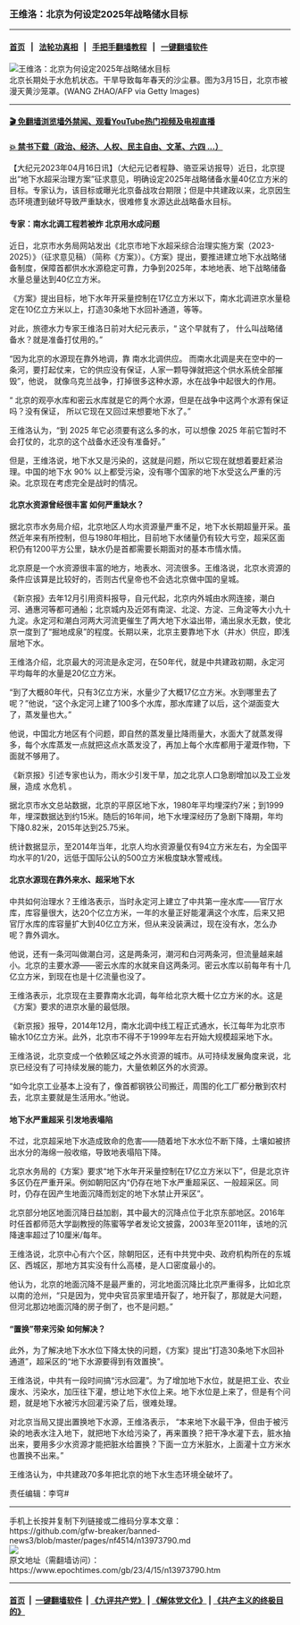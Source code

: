 ### 王维洛：北京为何设定2025年战略储水目标
------------------------

#### [首页](https://github.com/gfw-breaker/banned-news3/blob/master/README.md) &nbsp;&nbsp;|&nbsp;&nbsp; [法轮功真相](https://github.com/begood0513/basic/blob/master/README.md)  &nbsp;&nbsp;|&nbsp;&nbsp; [手把手翻墙教程](https://github.com/gfw-breaker/guides/wiki)  &nbsp;&nbsp;|&nbsp;&nbsp; [一键翻墙软件](https://github.com/gfw-breaker/nogfw/blob/master/README.md)  



<div><img alt="王维洛：北京为何设定2025年战略储水目标" class="attachment-djy_600_400 size-djy_600_400 wp-post-image" src="https://i.epochtimes.com/assets/uploads/2021/03/GettyImages-1231723642-600x400.jpg"/>
<div class="caption">
 北京长期处于水危机状态。干旱导致每年春天的沙尘暴。图为3月15日，北京市被漫天黄沙笼罩。(WANG ZHAO/AFP via Getty Images)
</div></div><hr/>

#### [ 🎬  免翻墙浏览墙外禁闻、观看YouTube热门视频及电视直播](https://github.com/gfw-breaker/HelloWorld)

#### [ 💥  禁书下载（政治、经济、人权、民主自由、文革、六四 ...）](https://github.com/gfw-breaker/books/blob/master/README.md)

<div><p>
 【大纪元2023年04月16日讯】（大纪元记者程静、骆亚采访报导）近日，北京提出“地下水超采治理方案”征求意见，明确设定2025年战略储备水量40亿立方米的目标。专家认为，该目标或曝光北京备战攻台期限；但是中共建政以来，北京因生态环境遭到破坏导致严重缺水，很难修复水源达此战略备水目标。
</p>
<h4>
 专家：南水北调工程若被炸 北京用水成问题
</h4>
<p>
 近日，北京市水务局网站发出《北京市地下水超采综合治理实施方案（2023-2025）》（征求意见稿）（简称《方案》）。《方案》提出，要推进建立地下水战略储备制度，保障首都供水水源稳定可靠，力争到2025年，本地地表、地下战略储备水量总量达到40亿立方米。
</p>
<p>
 《方案》提出目标，地下水年开采量控制在17亿立方米以下，南水北调进京水量稳定在10亿立方米以上，打造30条地下水回补通道，等等。
</p>
<p>
 对此，旅德水力专家王维洛日前对大纪元表示，“
 <span class="s1">
  这个早就有了，
 </span>
 <span class="s1">
  什么叫战略储备水？就是准备打仗用的。”
 </span>
</p>
<p>
 <span class="s1">
  “因为北京的水源现在靠外地调，靠
 </span>
 <span class="s1">
  南水北调供应。
 </span>
 <span class="s1">
  而南水北调是夹在空中的一条河，要打起仗来，它的供应没有保证，人家一颗导弹就把这个供水系统全部摧毁”，他说，
 </span>
 <span class="s1">
  就像乌克兰战争，打掉很多这种水源，水在战争中起很大的作用。
 </span>
</p>
<p>
 “
 <span class="s1">
  北京的观亭水库和密云水库就是它的两个水源，但是在战争中这两个水源有保证吗？没有保证，
 </span>
 <span class="s1">
  所以它现在又回过来想要地下水了。”
 </span>
</p>
<p>
 <span class="s1">
  王维洛认为，“到
 </span>
 <span class="s2">
  2025
 </span>
 <span class="s1">
  年它必须要有这么多的水，可以想像
 </span>
 <span class="s2">
  2025
 </span>
 <span class="s1">
  年前它暂时不会打仗的，北京的这个战备水还没有准备好。”
 </span>
</p>
<p>
 <span class="s1">
  但是，王维洛说，地下水又是污染的，这就是问题，所以它现在就想着要赶紧治理。中国的地下水
 </span>
 <span class="s2">
  90%
 </span>
 <span class="s1">
  以上都受污染，没有哪个国家的地下水受这么严重的污染。北京现在考虑完全是战时的情况。
 </span>
</p>
<h4>
 北京水资源曾经很丰富 如何严重缺水？
</h4>
<p>
 据北京市水务局介绍，北京地区人均水资源量严重不足，地下水长期超量开采。虽然近年来有所控制，但与1980年相比，目前地下水储量仍有较大亏空，超采区面积仍有1200平方公里，缺水仍是首都需要长期面对的基本市情水情。
</p>
<p>
 北京原是一个水资源很丰富的地方，地表水、河流很多。王维洛说，北京水资源的条件应该算是比较好的，否则古代皇帝也不会选北京做中国的皇城。
</p>
<p>
 《新京报》去年12月引用资料报导，自元代起，北京内外城由水网连接，潮白河、通惠河等都可通船；北京城内及近郊有南淀、北淀、方淀、三角淀等大小九十九淀。永定河和潮白河两大河流更催生了两大地下水溢出带，涌出泉水无数，使北京一度到了“掘地成泉”的程度。长期以来，北京主要靠地下水（井水）供应，即浅层地下水。
</p>
<p>
 王维洛介绍，北京最大的河流是永定河，在50年代，就是中共建政初期，永定河平均每年的水量是20亿立方米。
</p>
<p>
 “到了大概80年代，只有3亿立方米，水量少了大概17亿立方米。水到哪里去了呢？”他说，“这个永定河上建了100多个水库，那水库建了以后，这个湖面变大了，蒸发量也大。”
</p>
<p>
 他说，中国北方地区有个问题，即自然的蒸发量比降雨量大，水面大了就蒸发得多，每个水库蒸发一点就把这点水蒸发没了，再加上每个水库都用于灌溉作物，下面就不够用了。
</p>
<p>
 《新京报》引述专家也认为，雨水少引发干旱，加之北京人口急剧增加以及工业发展，造成
 <ok href="https://www.epochtimes.com/gb/tag/%E6%B0%B4%E5%8D%B1%E6%9C%BA.html">
  水危机
 </ok>
 。
</p>
<p>
 据北京市水文总站数据，北京的平原区地下水，1980年平均埋深约7米；到1999年，埋深数据达到约15米。随后的16年间，地下水埋深经历了急剧下降期，年均下降0.82米，2015年达到25.75米。
</p>
<p>
 统计数据显示，至2014年当年，北京人均水资源量仅有94立方米左右，为全国平均水平的1/20，远低于国际公认的500立方米极度缺水警戒线。
</p>
<h4>
 北京水源现在靠外来水、超采地下水
</h4>
<p>
 中共如何治理水？王维洛表示，当时永定河上建立了中共第一座水库——官厅水库，库容量很大，达20个亿立方米，一年的水量正好能灌满这个水库，后来又把官厅水库的库容量扩大到40亿立方米，但从来没装满过，现在没有水，怎么办呢？靠外调水。
</p>
<p>
 他说，还有一条河叫做潮白河，这是两条河，潮河和白河两条河，但流量越来越小。北京的主要水源——密云水库的水就来自这两条河。密云水库以前每年有十几亿立方米，到现在也是十亿流量也没了。
</p>
<p>
 王维洛表示，北京现在主要靠南水北调，每年给北京大概十亿立方米的水。这是《方案》要求的进京水量的最低限。
</p>
<p>
 《新京报》报导，2014年12月，南水北调中线工程正式通水，长江每年为北京市输水10亿立方米。此外，北京市不得不于1999年左右开始大规模超采地下水。
</p>
<p>
 王维洛说，北京变成一个依赖区域之外水资源的城市。从可持续发展角度来说，北京已经没有了可持续发展的能力，大量依赖区外的水资源。
</p>
<p>
 “如今北京工业基本上没有了，像首都钢铁公司搬迁，周围的化工厂都分散到农村去，北京主要就是生活用水。”他说。
</p>
<h4>
 地下水严重超采 引发地表塌陷
</h4>
<p>
 不过，北京超采地下水造成致命的危害——随着地下水水位不断下降，土壤如被挤出水分的海绵一般收缩，导致地表塌陷下降。
</p>
<p>
 北京水务局的《方案》要求“地下水年开采量控制在17亿立方米以下”，但是北京许多区仍在严重开采。例如朝阳区内“仍存在地下水严重超采区、一般超采区。同时，仍存在因产生地面沉降而划定的地下水禁止开采区”。
</p>
<p>
 北京部分地区地面沉降日益加剧，其中最大的沉降点位于北京东部地区。2016年时任首都师范大学副教授的陈蜜等学者发论文披露，2003年至2011年，该地的沉降速率超过了10厘米/每年。
</p>
<p class="p1">
 <span class="s1">
  王维洛说，北京中心有六个区，除朝阳区，还有中共党中央、政府机构所在的东城区、西城区，那地方其实没有什么高楼，是人口密度最小的。
 </span>
</p>
<p class="p1">
 <span class="s1">
  他认为，北京的地面沉降不是最严重的，河北地面沉降比北京严重得多，比如北京以南的沧州，“只是因为，党中央官员家里墙开裂了，地开裂了，那就是大问题，但河北那边地面沉降的房子倒了，也不是问题。”
 </span>
</p>
<h4>
 “置换”带来污染 如何解决？
</h4>
<p class="p1">
 此外，为了解决地下水水位下降太快的问题，《方案》提出“打造30条地下水回补通道”，超采区的“地下水源要得到有效置换”。
</p>
<p class="p1">
 王维洛说，中共有一段时间搞“污水回灌”。为了增加地下水位，就是把工业、农业废水、污染水，加压往下灌，想让地下水位上来。地下水位是上来了，但是有个问题，就是地下水被污水回灌污染了后，很难处理。
</p>
<p class="p1">
 <span class="s1">
  对北京当局又提出置换地下水源，王维洛表示，
 </span>
 <span class="s1">
  “本来地下水最干净，但由于被污染的地表水注入地下，就把地下水给污染了，再来置换？把干净水灌下去，脏水抽出来，要用多少水资源才能把脏水给置换？下面一立方米脏水，上面灌十立方米水也置换不出来。”
 </span>
</p>
<p class="p1">
 王维洛认为，中共建政70多年把北京的地下水生态环境全破坏了。
</p>
<p>
 责任编辑：李穹#
</p>
</div>
<hr/>
手机上长按并复制下列链接或二维码分享本文章：<br/>
https://github.com/gfw-breaker/banned-news3/blob/master/pages/nf4514/n13973790.md <br/>
<a href='https://github.com/gfw-breaker/banned-news3/blob/master/pages/nf4514/n13973790.md'><img src='https://github.com/gfw-breaker/banned-news3/blob/master/pages/nf4514/n13973790.md.png'/></a> <br/>
原文地址（需翻墙访问）：https://www.epochtimes.com/gb/23/4/15/n13973790.htm


------------------------
#### [首页](https://github.com/gfw-breaker/banned-news3/blob/master/README.md) &nbsp;|&nbsp; [一键翻墙软件](https://github.com/gfw-breaker/nogfw/blob/master/README.md) &nbsp;| [《九评共产党》](https://github.com/gfw-breaker/9ping.md/blob/master/README.md#九评之一评共产党是什么) | [《解体党文化》](https://github.com/gfw-breaker/jtdwh.md/blob/master/README.md) | [《共产主义的终极目的》](https://github.com/gfw-breaker/gczydzjmd.md/blob/master/README.md)


<img src='http://gfw-breaker.win/banned-news3/pages/nf4514/n13973790.md' width='0px' height='0px'/>